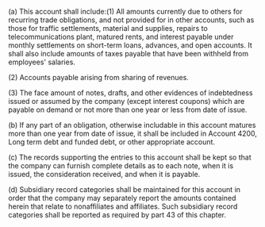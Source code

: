 (a) This account shall include:(1) All amounts currently due to others for recurring trade obligations, and not provided for in other accounts, such as those for traffic settlements, material and supplies, repairs to telecommunications plant, matured rents, and interest payable under monthly settlements on short-term loans, advances, and open accounts. It shall also include amounts of taxes payable that have been withheld from employees' salaries.

(2) Accounts payable arising from sharing of revenues.

(3) The face amount of notes, drafts, and other evidences of indebtedness issued or assumed by the company (except interest coupons) which are payable on demand or not more than one year or less from date of issue.

(b) If any part of an obligation, otherwise includable in this account matures more than one year from date of issue, it shall be included in Account 4200, Long term debt and funded debt, or other appropriate account.

(c) The records supporting the entries to this account shall be kept so that the company can furnish complete details as to each note, when it is issued, the consideration received, and when it is payable.

(d) Subsidiary record categories shall be maintained for this account in order that the company may separately report the amounts contained herein that relate to nonaffiliates and affiliates. Such subsidiary record categories shall be reported as required by part 43 of this chapter.


